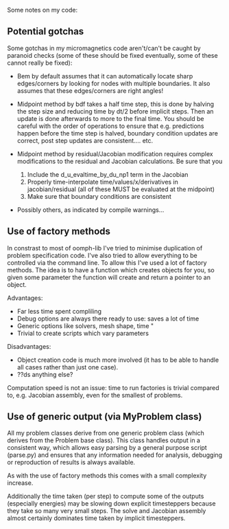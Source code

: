 
Some notes on my code:


Potential gotchas
-------------------------

Some gotchas in my micromagnetics code aren't/can't be caught by paranoid
checks (some of these should be fixed eventually, some of these cannot
really be fixed):

* Bem by default assumes that it can automatically locate sharp edges/corners
  by looking for nodes with multiple boundaries. It also assumes that these
  edges/corners are right angles!

* Midpoint method by bdf takes a half time step, this is done by halving the
  step size and reducing time by dt/2 before implicit steps. Then an update
  is done afterwards to more to the final time. You should be careful with
  the order of operations to ensure that e.g. predictions happen before the
  time step is halved, boundary condition updates are correct, post step
  updates are consistent.... etc.

* Midpoint method by residual/Jacobian modification requires complex
  modifications to the residual and Jacobian calculations. Be sure that you

  1. Include the d_u_evaltime_by_du_np1 term in the Jacobian
  2. Properly time-interpolate time/values/x/derivatives in jacobian/residual
   (all of these MUST be evaluated at the midpoint)
  3. Make sure that boundary conditions are consistent


* Possibly others, as indicated by compile warnings...


Use of factory methods
--------------------

In constrast to most of oomph-lib I've tried to minimise duplication of
problem specification code. I've also tried to allow everything to be
controlled via the command line. To allow this I've used a lot of factory
methods. The idea is to have a function which creates objects for you, so
given some parameter the function will create and return a pointer to an
object.

Advantages:
* Far less time spent compliling
* Debug options are always there ready to use: saves a lot of time
* Generic options like solvers, mesh shape, time "
* Trivial to create scripts which vary parameters

Disadvantages:
* Object creation code is much more involved (it has to be able to handle
  all cases rather than just one case).
* ??ds anything else?

Computation speed is not an issue: time to run factories is trivial
compared to, e.g. Jacobian assembly, even for the smallest of problems.



Use of generic output (via MyProblem class)
-----------------------------

All my problem classes derive from one generic problem class (which derives
from the Problem base class). This class handles output in a consistent
way, which allows easy parsing by a general purpose script (parse.py) and
ensures that any information needed for analysis, debugging or reproduction
of results is always available.

As with the use of factory methods this comes with a small complexity
increase.

Additionally the time taken (per step) to compute some of the outputs
(especially energies) may be slowing down explicit timesteppers because
they take so many very small steps. The solve and Jacobian assembly almost
certainly dominates time taken by implicit timesteppers.
